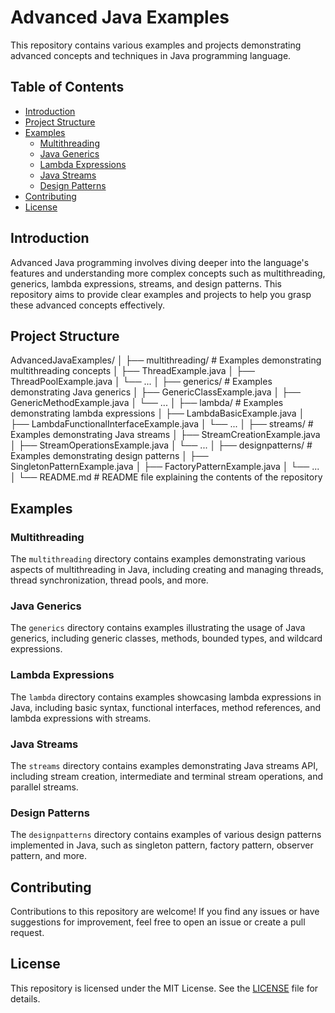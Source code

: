 # Advanced Java Examples

This repository contains various examples and projects demonstrating advanced concepts and techniques in Java programming language.

## Table of Contents

- [Introduction](#introduction)
- [Project Structure](#project-structure)
- [Examples](#examples)
  - [Multithreading](#multithreading)
  - [Java Generics](#java-generics)
  - [Lambda Expressions](#lambda-expressions)
  - [Java Streams](#java-streams)
  - [Design Patterns](#design-patterns)
- [Contributing](#contributing)
- [License](#license)

## Introduction

Advanced Java programming involves diving deeper into the language's features and understanding more complex concepts such as multithreading, generics, lambda expressions, streams, and design patterns. This repository aims to provide clear examples and projects to help you grasp these advanced concepts effectively.

## Project Structure

AdvancedJavaExamples/
│
├── multithreading/ # Examples demonstrating multithreading concepts
│ ├── ThreadExample.java
│ ├── ThreadPoolExample.java
│ └── ...
│
├── generics/ # Examples demonstrating Java generics
│ ├── GenericClassExample.java
│ ├── GenericMethodExample.java
│ └── ...
│
├── lambda/ # Examples demonstrating lambda expressions
│ ├── LambdaBasicExample.java
│ ├── LambdaFunctionalInterfaceExample.java
│ └── ...
│
├── streams/ # Examples demonstrating Java streams
│ ├── StreamCreationExample.java
│ ├── StreamOperationsExample.java
│ └── ...
│
├── designpatterns/ # Examples demonstrating design patterns
│ ├── SingletonPatternExample.java
│ ├── FactoryPatternExample.java
│ └── ...
│
└── README.md # README file explaining the contents of the repository


## Examples

### Multithreading

The `multithreading` directory contains examples demonstrating various aspects of multithreading in Java, including creating and managing threads, thread synchronization, thread pools, and more.

### Java Generics

The `generics` directory contains examples illustrating the usage of Java generics, including generic classes, methods, bounded types, and wildcard expressions.

### Lambda Expressions

The `lambda` directory contains examples showcasing lambda expressions in Java, including basic syntax, functional interfaces, method references, and lambda expressions with streams.

### Java Streams

The `streams` directory contains examples demonstrating Java streams API, including stream creation, intermediate and terminal stream operations, and parallel streams.

### Design Patterns

The `designpatterns` directory contains examples of various design patterns implemented in Java, such as singleton pattern, factory pattern, observer pattern, and more.

## Contributing

Contributions to this repository are welcome! If you find any issues or have suggestions for improvement, feel free to open an issue or create a pull request.

## License

This repository is licensed under the MIT License. See the [LICENSE](LICENSE) file for details.

